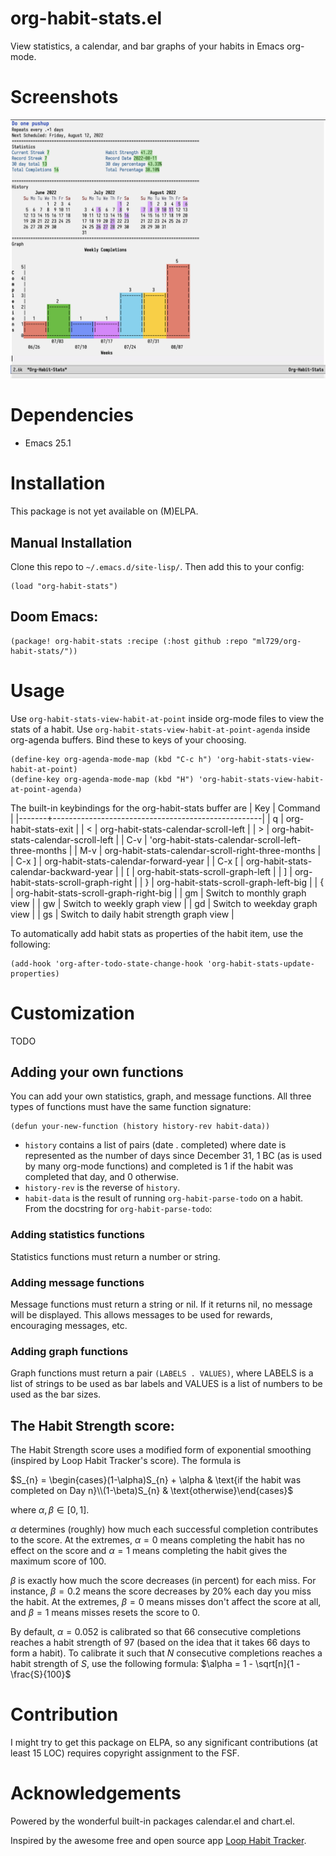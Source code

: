 
# org-habit-stats.el

View statistics, a calendar, and bar graphs of your habits in Emacs org-mode.

# Screenshots
![Screenshot](screenshot.png)

# Dependencies
- Emacs 25.1

# Installation
This package is not yet available on (M)ELPA.

## Manual Installation
Clone this repo to `~/.emacs.d/site-lisp/`.
Then add this to your config:
``` emacs-lisp
(load "org-habit-stats")
```

## Doom Emacs:
``` emacs-lisp
(package! org-habit-stats :recipe (:host github :repo "ml729/org-habit-stats/"))
```

# Usage
Use `org-habit-stats-view-habit-at-point` inside org-mode files to view the stats of a habit.
Use `org-habit-stats-view-habit-at-point-agenda` inside org-agenda buffers.
Bind these to keys of your choosing.
``` emacs-lisp
(define-key org-agenda-mode-map (kbd "C-c h") 'org-habit-stats-view-habit-at-point)
(define-key org-agenda-mode-map (kbd "H") 'org-habit-stats-view-habit-at-point-agenda)
```

The built-in keybindings for the org-habit-stats buffer are
| Key   | Command                                            |
|-------+----------------------------------------------------|
| q     | org-habit-stats-exit                               |
| <     | org-habit-stats-calendar-scroll-left               |
| >     | org-habit-stats-calendar-scroll-left               |
| C-v   | 'org-habit-stats-calendar-scroll-left-three-months |
| M-v   | org-habit-stats-calendar-scroll-right-three-months |
| C-x ] | org-habit-stats-calendar-forward-year              |
| C-x [ | org-habit-stats-calendar-backward-year             |
| [     | org-habit-stats-scroll-graph-left                  |
| ]     | org-habit-stats-scroll-graph-right                 |
| }     | org-habit-stats-scroll-graph-left-big              |
| {     | org-habit-stats-scroll-graph-right-big             |
| gm    | Switch to monthly graph view                       |
| gw    | Switch to weekly graph view                        |
| gd    | Switch to weekday graph view                       |
| gs    | Switch to daily habit strength graph view          |

To automatically add habit stats as properties of the habit item, use the following:
``` emacs-lisp
(add-hook 'org-after-todo-state-change-hook 'org-habit-stats-update-properties)
```

# Customization
TODO
## Adding your own functions
You can add your own statistics, graph, and message functions.
All three types of functions must have the same function signature:
``` emacs-lisp
(defun your-new-function (history history-rev habit-data))
```
- `history` contains a list of pairs (date . completed) where date is represented as the number of days since December 31, 1 BC (as is used by many org-mode functions) and completed is 1 if the habit was completed that day, and 0 otherwise.
- `history-rev` is the reverse of `history`.
- `habit-data` is the result of running `org-habit-parse-todo` on a habit. From the docstring for `org-habit-parse-todo`:

### Adding statistics functions
Statistics functions must return a number or string.
### Adding message functions
Message functions must return a string or nil. If it returns nil, no message will be displayed. This allows messages to be used for rewards, encouraging messages, etc.
### Adding graph functions
Graph functions must return a pair `(LABELS . VALUES)`, where LABELS is a list of strings to be used as bar labels and VALUES is a list of numbers to be used as the bar sizes.

## The Habit Strength score:
The Habit Strength score uses a modified form of exponential smoothing (inspired by Loop Habit Tracker's score).
The formula is

$S_{n} = \begin{cases}(1-\alpha)S_{n} + \alpha & \text{if the habit was completed on Day n}\\(1-\beta)S_{n} & \text{otherwise}\end{cases}$


where $\alpha, \beta \in [0,1]$.


$\alpha$ determines (roughly) how much each successful completion contributes to the score. At the extremes, $\alpha=0$ means completing the habit has no effect on the score and $\alpha=1$ means completing the habit gives the maximum score of $100$.

$\beta$ is exactly how much the score decreases (in percent) for each miss. For instance, $\beta = 0.2$ means the score decreases by $20\%$ each day you miss the habit. At the extremes, $\beta = 0$ means misses don't affect the score at all, and $\beta=1$ means misses resets the score to $0$.

By default, $\alpha = 0.052$ is calibrated so that $66$ consecutive completions reaches a habit strength of $97$ (based on the idea that it takes 66 days to form a habit).
To calibrate it such that $N$ consecutive completions reaches a habit strength of $S$, use the following formula:
$\alpha = 1 - \sqrt[n]{1 - \frac{S}{100}$

# Contribution
I might try to get this package on ELPA, so any significant contributions (at least 15 LOC) requires copyright assignment to the FSF.

# Acknowledgements
Powered by the wonderful built-in packages calendar.el and chart.el.

Inspired by the awesome free and open source app [Loop Habit Tracker](https://github.com/iSoron/uhabits).
